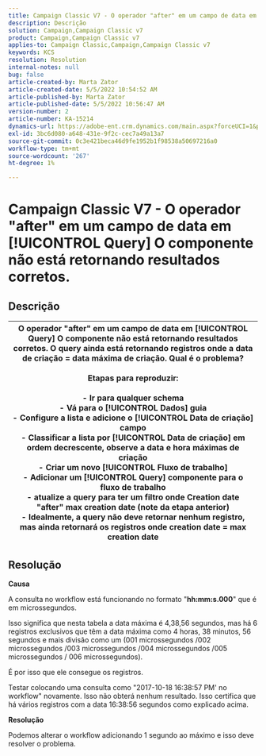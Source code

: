 ```yaml
---
title: Campaign Classic V7 - O operador "after" em um campo de data em [!UICONTROL Query] O componente não está retornando resultados corretos.
description: Descrição
solution: Campaign,Campaign Classic v7
product: Campaign,Campaign Classic v7
applies-to: Campaign Classic,Campaign,Campaign Classic v7
keywords: KCS
resolution: Resolution
internal-notes: null
bug: false
article-created-by: Marta Zator
article-created-date: 5/5/2022 10:54:52 AM
article-published-by: Marta Zator
article-published-date: 5/5/2022 10:56:47 AM
version-number: 2
article-number: KA-15214
dynamics-url: https://adobe-ent.crm.dynamics.com/main.aspx?forceUCI=1&pagetype=entityrecord&etn=knowledgearticle&id=2279a3c8-61cc-ec11-a7b5-6045bd00dbbc
exl-id: 3bc6d080-a648-431e-9f2c-cec7a49a13a7
source-git-commit: 0c3e421beca46d9fe1952b1f98538a50697216a0
workflow-type: tm+mt
source-wordcount: '267'
ht-degree: 1%

---
```


# Campaign Classic V7 - O operador &quot;after&quot; em um campo de data em [!UICONTROL Query] O componente não está retornando resultados corretos.

## Descrição



| O operador &quot;after&quot; em um campo de data em [!UICONTROL Query] O componente não está retornando resultados corretos. O query ainda está retornando registros onde a data de criação = data máxima de criação. Qual é o problema?<br><br><b>Etapas para reproduzir:</b><br><br>  - Ir para qualquer schema<br>  - Vá para o [!UICONTROL Dados] guia<br>  - Configure a lista e adicione o [!UICONTROL Data de criação] campo<br>  - Classificar a lista por [!UICONTROL Data de criação] em ordem decrescente, observe a data e hora máximas de criação<br>  - Criar um novo [!UICONTROL Fluxo de trabalho]<br>  - Adicionar um [!UICONTROL Query] componente para o fluxo de trabalho<br>  - atualize a query para ter um filtro onde Creation date &quot;after&quot; max creation date (note da etapa anterior)<br>  - Idealmente, a query não deve retornar nenhum registro, mas ainda retornará os registros onde creation date = max creation date |
| --- |



## Resolução


<b>Causa</b>

A consulta no workflow está funcionando no formato &quot;<b>hh:mm:s.000</b>&quot; que é em microssegundos.

Isso significa que nesta tabela a data máxima é 4,38,56 segundos, mas há 6 registros exclusivos que têm a data máxima como 4 horas, 38 minutos, 56 segundos e mais divisão como um (001 microssegundos /002 microssegundos /003 microssegundos /004 microssegundos /005 microssegundos / 006 microssegundos).

É por isso que ele consegue os registros.

Testar colocando uma consulta como &quot;2017-10-18 16:38:57 PM&#39; no workflow&quot; novamente. Isso não obterá nenhum resultado. Isso certifica que há vários registros com a data 16:38:56 segundos como explicado acima.

<b>Resolução</b>

Podemos alterar o workflow adicionando 1 segundo ao máximo e isso deve resolver o problema.
